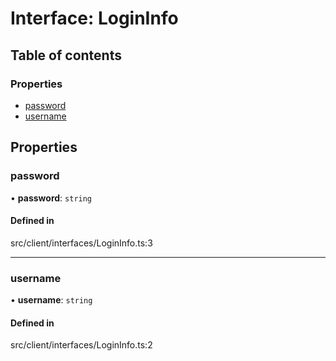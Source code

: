 # Interface: LoginInfo

## Table of contents

### Properties

- [password](../wiki/LoginInfo#password)
- [username](../wiki/LoginInfo#username)

## Properties

### password

• **password**: `string`

#### Defined in

src/client/interfaces/LoginInfo.ts:3

___

### username

• **username**: `string`

#### Defined in

src/client/interfaces/LoginInfo.ts:2

